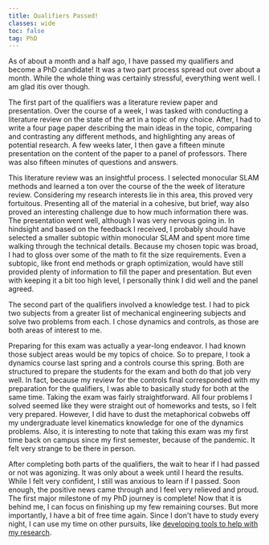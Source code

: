 ```yaml
---
title: Qualifiers Passed!
classes: wide
toc: false
tag: PhD
---
```

As of about a month and a half ago, I have passed my qualifiers and become a PhD candidate! It was a two part process
spread out over about a month. While the whole thing was certainly stressful, everything went well. I am glad itis over
though.

The first part of the qualifiers was a literature review paper and presentation. Over the course of a week, I was tasked
with conducting a literature review on the state of the art in a topic of my choice. After, I had to write a four page
paper describing the main ideas in the topic, comparing and contrasting any different methods, and highlighting any
areas of potential research. A few weeks later, I then gave a fifteen minute presentation on the content of the paper to
a panel of professors. There was also fifteen minutes of questions and answers.

This literature review was an insightful process. I selected monocular SLAM methods and learned a ton over the course
of the the week of literature review. Considering my research interests lie in this area, this proved very fortuitous.
Presenting all of the material in a cohesive, but brief, way also proved an interesting challenge due to how much
information there was. The presentation went well, although I was very nervous going in. In hindsight and based on the
feedback I received, I probably should have selected a smaller subtopic within monocular SLAM and spent more time
walking through the technical details. Because my chosen topic was broad, I had to gloss over some of the math to fit
the size requirements. Even a subtopic, like front end methods or graph optimization, would have still provided plenty
of information to fill the paper and presentation. But even with keeping it a bit too high level, I personally think I
did well and the panel agreed.

The second part of the qualifiers involved a knowledge test. I had to pick two subjects from a greater list of
mechanical engineering subjects and solve two problems from each. I chose dynamics and controls, as those are both
areas of interest to me.

Preparing for this exam was actually a year-long endeavor. I had known those subject areas would be my topics of choice.
So to prepare, I took a dynamics course last spring and a controls course this spring. Both are structured to prepare
the students for the exam and both do that job very well. In fact, because my review for the controls final
corresponded with my preparation for the qualifiers, I was able to basically study for both at the same time. Taking the
exam was fairly straightforward. All four problems I solved seemed like they were straight out of homeworks and tests,
so I felt very prepared. However, I did have to dust the metaphorical cobwebs off my undergraduate level kinematics
knowledge for one of the dynamics problems. Also, it is interesting to note that taking this exam was my first time
back on campus since my first semester, because of the pandemic. It felt very strange to be there in person.

After completing both parts of the qualifiers, the wait to hear if I had passed or not was agonizing. It was only about
a week until I heard the results. While I felt very confident, I still was anxious to learn if I passed. Soon enough,
the positive news came through and I feel very relieved and proud. The first major milestone of my PhD journey is
complete! Now that it is behind me, I can focus on finishing up my few remaining courses. But more importantly, I have a
bit of free time again. Since I don't have to study every night, I can use my time on other pursuits, like
[developing tools to help with my research](https://kylerobots.github.io/ground-texture-sim/).